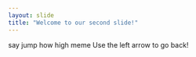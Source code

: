 ```yaml
---
layout: slide
title: "Welcome to our second slide!"
---
```

say jump how high meme
Use the left arrow to go back!
